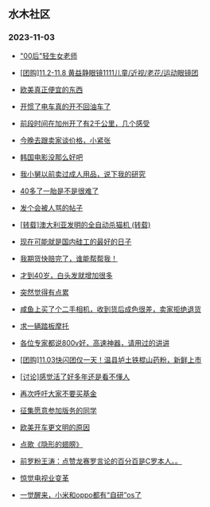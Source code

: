 ## 水木社区 
### 2023-11-03

+ ["00后"轻生女老师](https://www.mysmth.net/nForum/article/FamilyLife/1766458024)

+ [[团购]11.2-11.8 黄益静眼镜1111儿童/近视/老花/运动眼镜团](https://www.mysmth.net/nForum/article/ADAgent_TG/1311763)

+ [欧美真正便宜的东西](https://www.mysmth.net/nForum/article/Travel/964536)

+ [开惯了电车真的开不回油车了](https://www.mysmth.net/nForum/article/GreenAuto/1397350)

+ [前段时间在加州开了有2千公里，几个感受](https://www.mysmth.net/nForum/article/AutoWorld/1944715206)

+ [今晚去跟卖家谈价格，小紧张](https://www.mysmth.net/nForum/article/OurEstate/2890209)

+ [韩国电影没那么好吧](https://www.mysmth.net/nForum/article/Movie/3548575)

+ [我小舅以前卖过成人用品，说下我的研究](https://www.mysmth.net/nForum/article/WorkLife/3430327)

+ [40多了一胎是不是很难了](https://www.mysmth.net/nForum/article/Pregnancy/1515856)

+ [发个会被人骂的帖子](https://www.mysmth.net/nForum/article/Age/20316432)

+ [[转载]澳大利亚发明的全自动杀猫机 (转载)](https://www.mysmth.net/nForum/article/Joke/4136827)

+ [现在可能就是国内硅工的最好的日子](https://www.mysmth.net/nForum/article/METech/463297)

+ [我期货快赔完了，谁能帮帮我！](https://www.mysmth.net/nForum/article/FuturesForex/845727)

+ [才到40岁，白头发就增加很多](https://www.mysmth.net/nForum/article/TCM/212052)

+ [突然觉得有点累](https://www.mysmth.net/nForum/article/Age/20316536)

+ [咸鱼上买了个二手相机，收到货后成色很差，卖家拒绝退货](https://www.mysmth.net/nForum/article/SecondDigi/2256997)

+ [求一辆踏板摩托](https://www.mysmth.net/nForum/article/Motorbike/258119)

+ [各位专家都说800v好，高速神器，请用过的讲讲](https://www.mysmth.net/nForum/article/GreenAuto/1398295)

+ [[团购]11.03快闪团仅一天！温县垆土铁棍山药粉，新鲜上市](https://www.mysmth.net/nForum/article/ADAgent_TG/1311867)

+ [[讨论]感觉活了好多年还是看不懂人](https://www.mysmth.net/nForum/article/FamilyLife/1766459309)

+ [再次呼吁大家不要买基金](https://www.mysmth.net/nForum/article/Stock/10693079)

+ [征集愿意参加版务的同学](https://www.mysmth.net/nForum/article/Joke/4136616)

+ [欧美开车更文明的原因](https://www.mysmth.net/nForum/article/AutoWorld/1944716371)

+ [点歌《隐形的翅膀》](https://www.mysmth.net/nForum/article/OldSongs/401085)

+ [前罗粉王涛：点赞龙赛罗言论的百分百是C罗本人。。](https://www.mysmth.net/nForum/article/WorldSoccer/18066972)

+ [惊觉电视业变革](https://www.mysmth.net/nForum/article/DigiHome/1245102)

+ [一觉醒来，小米和oppo都有“自研”os了](https://www.mysmth.net/nForum/article/ITExpress/2501176)

